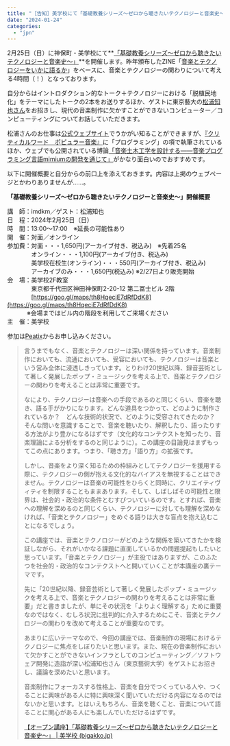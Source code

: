 ```yaml
---
title: "［告知］美学校にて「基礎教養シリーズ〜ゼロから聴きたいテクノロジーと音楽史〜」を開催します"
date: "2024-01-24"
categories: 
  - "jpn"
---
```


2月25日（日）に神保町・美学校にて**[「基礎教養シリーズ〜ゼロから聴きたいテクノロジーと音楽史〜」](https://bigakko.jp/event/2024/technology_and_music_history)**を開催します。昨年頒布したZINE「[音楽とテクノロジーをいかに語るか](https://booth.pm/ja/items/4798407)」をベースに、音楽とテクノロジーの関わりについて考える4時間（！）となっております。

自分からはイントロダクション的なトーク＋テクノロジーにおける「脱植民地化」をテーマにしたトークの2本をお送りするほか、ゲストに東京藝大の[松浦知也さん](https://matsuuratomoya.com/)をお招きし、現代の音楽制作に欠かすことができないコンピューター／コンピューティングについてお話していただきます。

松浦さんのお仕事は[公式ウェブサイト](https://matsuuratomoya.com/)でうかがい知ることができますが、[『クリティカルワード　ポピュラー音楽』](https://amzn.to/47Mao4m)に「プログラミング」の項で執筆されているほか、ウェブでも公開されている博論[「音楽土木工学を設計する——音楽プログラミング言語mimiumの開発を通じて」](https://matsuuratomoya.com/research/thesis/)がかなり面白いのでおすすめです。

以下に開催概要と自分からの前口上を添えておきます。内容は上掲のウェブページとかわりありませんが……。

**「基礎教養シリーズ〜ゼロから聴きたいテクノロジーと音楽史〜」開催概要**

講　師：imdkm／ゲスト：松浦知也  
日　程：2024年2月25日（日）  
時　間：13:00〜17:00　※延長の可能性あり  
開　催：対面／オンライン  
参加費：対面・・・1,650円(アーカイブ付き、税込み)　※先着25名  
　　　　オンライン・・・1,100円(アーカイブ付き、税込み)  
　　　　美学校在校生(オンライン)・・・550円(アーカイブ付き、税込み)  
　　　　アーカイブのみ・・・1,650円(税込み) ※2/27日より販売開始  
会　場：美学校2F教室  
　　　　東京都千代田区神田神保町2-20-12 第二冨士ビル 2階  
　　　　[https://goo.gl/maps/th8HqeciE7dRfDdK8](https://goo.gl/maps/th8HqeciE7dRfDdK8)  
　　　 ※会場まではビル内の階段を利用してご来場ください  
主　催：美学校

参加は[Peatix](https://peatix.com/event/3803987)からお申し込みください。

> 言うまでもなく、音楽とテクノロジーは深い関係を持っています。音楽制作においても、流通においても、受容においても、テクノロジーは音楽という営み全体に浸透しきっています。とりわけ20世紀以降、録音芸術として著しく発展したポップ・ミュージックを考える上で、音楽とテクノロジーの関わりを考えることは非常に重要です。
> 
> なにより、テクノロジーは音楽への手段であるのと同じくらい、音楽を聴き、語る手がかりになります。どんな道具をつかって、どのように制作されているか？　どんな技術的状況で、どのように受容されてきたのか？　そんな問いを意識することで、音楽を聴いたり、解釈したり、語ったりする方法がより豊かになるはずです（文化的なコンテクストを知ったり、音楽理論による分析をするのと同じように）。この講座の目論見はまずもってこの点にあります。つまり、「聴き方」「語り方」の拡張です。
> 
> しかし、音楽をより深く知るための枠組みとしてテクノロジーを援用する際に、テクノロジーの側が抱える文化的なバイアスを無視することはできません。テクノロジーは音楽の可能性をひらくと同時に、クリエイティヴィティを制限することもままあります。そして、しばしばその可能性と限界は、社会的・政治的な条件とむすびついているのです。とすれば、音楽への理解を深めるのと同じくらい、テクノロジーに対しても理解を深めなければ、「音楽とテクノロジー」をめぐる語りは大きな盲点を抱え込むことになるでしょう。
> 
> この講座では、音楽とテクノロジーがどのような関係を築いてきたかを検証しながら、それがいかなる課題に直面しているかの問題提起もしたいと思っています。「音楽とテクノロジー」が主役ではありますが、このふたつを社会的・政治的なコンテクストへと開いていくことが本講座の裏テーマです。
> 
> 先に「20世紀以降、録音芸術として著しく発展したポップ・ミュージックを考える上で、音楽とテクノロジーの関わりを考えることは非常に重要」だと書きましたが、単にその状況を「よりよく理解する」ために重要なのではなく、むしろ状況に批判的に介入するためにこそ、音楽とテクノロジーの関わりを改めて考えることが重要なのです。
> 
> あまりに広いテーマなので、今回の講座では、音楽制作の現場におけるテクノロジーに焦点をしぼりたいと思います。また、現在の音楽制作において欠かすことができないインフラとしてのコンピューティング／ソフトウェア開発に造詣が深い松浦知也さん（東京藝術大学）をゲストにお招きし、議論を深めたいと思います。
> 
> 音楽制作にフォーカスする性格上、音楽を自分でつくっている人や、つくることに興味がある人に特に興味深く聞いていただける内容になるのではないかと思います。とはいえもちろん、音楽を聴くこと、音楽について語ることに関心がある人にも楽しんでいただけるはずです。
> 
> [【オープン講座】「基礎教養シリーズ〜ゼロから聴きたいテクノロジーと音楽史〜」 | 美学校 (bigakko.jp)](https://bigakko.jp/event/2024/technology_and_music_history)
